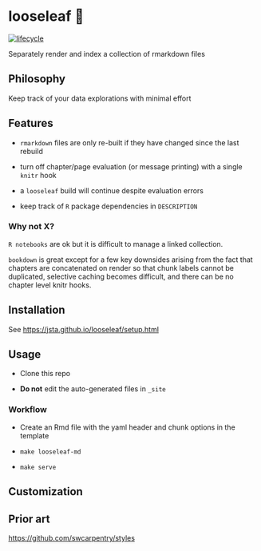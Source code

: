 # looseleaf :leaves:

[![lifecycle](https://img.shields.io/badge/lifecycle-maturing-blue.svg)](https://www.tidyverse.org/lifecycle/#maturing)

Separately render and index a collection of rmarkdown files

## Philosophy 

Keep track of your data explorations with minimal effort

## Features

* `rmarkdown` files are only re-built if they have changed since the last rebuild

* turn off chapter/page evaluation (or message printing) with a single `knitr` hook

* a `looseleaf` build will continue despite evaluation errors

* keep track of `R` package dependencies in `DESCRIPTION`

### Why not X?

`R notebooks` are ok but it is difficult to manage a linked collection.

`bookdown` is great except for a few key downsides arising from the fact that chapters are concatenated on render so that chunk labels cannot be duplicated, selective caching becomes difficult, and there can be no chapter level knitr hooks.

## Installation

See https://jsta.github.io/looseleaf/setup.html

## Usage

* Clone this repo

* **Do not** edit the auto-generated files in `_site`

### Workflow

* Create an Rmd file with the yaml header and chunk options in the template

* `make looseleaf-md`

* `make serve`

## Customization

## Prior art

https://github.com/swcarpentry/styles

